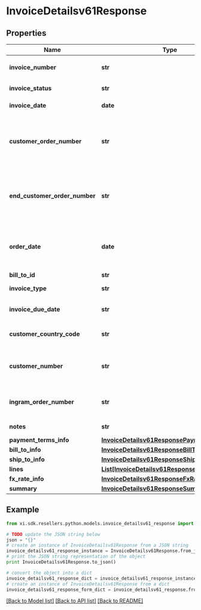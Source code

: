 # InvoiceDetailsv61Response


## Properties

Name | Type | Description | Notes
------------ | ------------- | ------------- | -------------
**invoice_number** | **str** | The Invoice number for the order. | [optional] 
**invoice_status** | **str** | Status of the invoice. | [optional] 
**invoice_date** | **date** | Date of an Invoice. | [optional] 
**customer_order_number** | **str** | The reseller&#39;s order number for reference in their system. | [optional] 
**end_customer_order_number** | **str** | The end customer&#39;s order number for reference in their system. | [optional] 
**order_date** | **date** | The date and time in UTC format that the order was created. | [optional] 
**bill_to_id** | **str** | Bill to party | [optional] 
**invoice_type** | **str** | Type of the Invoice | [optional] 
**invoice_due_date** | **str** | Date when the invoice is due. | [optional] 
**customer_country_code** | **str** | Customer country code. | [optional] 
**customer_number** | **str** | Unique customer number in Ingram&#39;s system. | [optional] 
**ingram_order_number** | **str** | The IngramMicro sales order number. | [optional] 
**notes** | **str** | Notes for the invoice. | [optional] 
**payment_terms_info** | [**InvoiceDetailsv61ResponsePaymentTermsInfo**](InvoiceDetailsv61ResponsePaymentTermsInfo.md) |  | [optional] 
**bill_to_info** | [**InvoiceDetailsv61ResponseBillToInfo**](InvoiceDetailsv61ResponseBillToInfo.md) |  | [optional] 
**ship_to_info** | [**InvoiceDetailsv61ResponseShipToInfo**](InvoiceDetailsv61ResponseShipToInfo.md) |  | [optional] 
**lines** | [**List[InvoiceDetailsv61ResponseLinesInner]**](InvoiceDetailsv61ResponseLinesInner.md) |  | [optional] 
**fx_rate_info** | [**InvoiceDetailsv61ResponseFxRateInfo**](InvoiceDetailsv61ResponseFxRateInfo.md) |  | [optional] 
**summary** | [**InvoiceDetailsv61ResponseSummary**](InvoiceDetailsv61ResponseSummary.md) |  | [optional] 

## Example

```python
from xi.sdk.resellers.python.models.invoice_detailsv61_response import InvoiceDetailsv61Response

# TODO update the JSON string below
json = "{}"
# create an instance of InvoiceDetailsv61Response from a JSON string
invoice_detailsv61_response_instance = InvoiceDetailsv61Response.from_json(json)
# print the JSON string representation of the object
print InvoiceDetailsv61Response.to_json()

# convert the object into a dict
invoice_detailsv61_response_dict = invoice_detailsv61_response_instance.to_dict()
# create an instance of InvoiceDetailsv61Response from a dict
invoice_detailsv61_response_form_dict = invoice_detailsv61_response.from_dict(invoice_detailsv61_response_dict)
```
[[Back to Model list]](../README.md#documentation-for-models) [[Back to API list]](../README.md#documentation-for-api-endpoints) [[Back to README]](../README.md)


